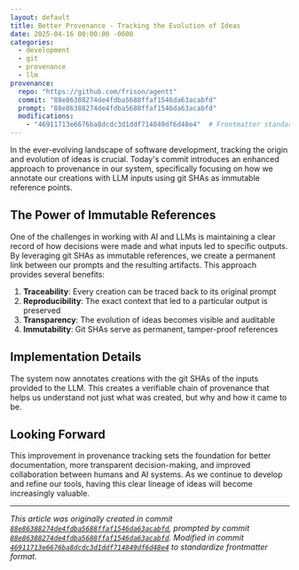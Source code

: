 ```yaml
---
layout: default
title: Better Provenance - Tracking the Evolution of Ideas
date: 2025-04-16 00:00:00 -0600
categories:
  - development
  - git
  - provenance
  - llm
provenance:
  repo: "https://github.com/frison/agentt"
  commit: "88e86388274de4fdba5688ffaf1546da63acabfd"
  prompt: "88e86388274de4fdba5688ffaf1546da63acabfd"
  modifications:
    - "46911713e6676ba8dcdc3d1ddf714849df6d48e4"  # Frontmatter standardization update
---
```


In the ever-evolving landscape of software development, tracking the origin and evolution of ideas is crucial. Today's commit introduces an enhanced approach to provenance in our system, specifically focusing on how we annotate our creations with LLM inputs using git SHAs as immutable reference points.

## The Power of Immutable References

One of the challenges in working with AI and LLMs is maintaining a clear record of how decisions were made and what inputs led to specific outputs. By leveraging git SHAs as immutable references, we create a permanent link between our prompts and the resulting artifacts. This approach provides several benefits:

1. **Traceability**: Every creation can be traced back to its original prompt
2. **Reproducibility**: The exact context that led to a particular output is preserved
3. **Transparency**: The evolution of ideas becomes visible and auditable
4. **Immutability**: Git SHAs serve as permanent, tamper-proof references

## Implementation Details

The system now annotates creations with the git SHAs of the inputs provided to the LLM. This creates a verifiable chain of provenance that helps us understand not just what was created, but why and how it came to be.

## Looking Forward

This improvement in provenance tracking sets the foundation for better documentation, more transparent decision-making, and improved collaboration between humans and AI systems. As we continue to develop and refine our tools, having this clear lineage of ideas will become increasingly valuable.

---

*This article was originally created in commit [`88e86388274de4fdba5688ffaf1546da63acabfd`](https://github.com/frison/agentt/commit/88e86388274de4fdba5688ffaf1546da63acabfd), prompted by commit [`88e86388274de4fdba5688ffaf1546da63acabfd`](https://github.com/frison/agentt/commit/88e86388274de4fdba5688ffaf1546da63acabfd).*
*Modified in commit [`46911713e6676ba8dcdc3d1ddf714849df6d48e4`](https://github.com/frison/agentt/commit/46911713e6676ba8dcdc3d1ddf714849df6d48e4) to standardize frontmatter format.*